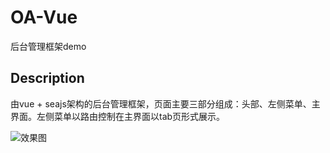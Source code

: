 # OA-Vue
后台管理框架demo

## Description
由vue + seajs架构的后台管理框架，页面主要三部分组成：头部、左侧菜单、主界面。左侧菜单以路由控制在主界面以tab页形式展示。

![效果图](https://github.com/dingqiuyue/OA-Vue/blob/master/demo.gif)
